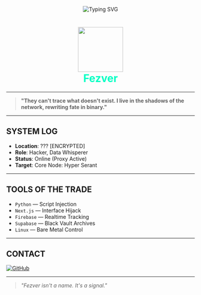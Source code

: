 <p align="center">
  <img src="https://readme-typing-svg.demolab.com?font=Fira+Code&weight=500&size=24&pause=1000&color=00FFC3&center=true&vCenter=true&width=435&lines=Fezver;Location%3A+Unknown;Occupation%3A+Hacker;System+Access%3A+Level+7;Initializing+Neon+Uplink..." alt="Typing SVG" />
</p>

<h1 align="center">
  <img src="https://tenor.com/fQ1cClhJeM6.gif" width="120"><br>
  <span style="color:#00ffc3;">Fezver</span>
</h1>

---

> **"They can't trace what doesn't exist. I live in the shadows of the network, rewriting fate in binary."**

---

##  SYSTEM LOG

- **Location**: ??? [ENCRYPTED]
- **Role**: Hacker, Data Whisperer
- **Status**: Online (Proxy Active)
- **Target**: Core Node: Hyper Serant

---

##  TOOLS OF THE TRADE

- `Python` — Script Injection  
- `Next.js` — Interface Hijack  
- `Firebase` — Realtime Tracking  
- `Supabase` — Black Vault Archives  
- `Linux` — Bare Metal Control

---

##  CONTACT

[![GitHub](https://img.shields.io/badge/GitHub-Fezver-00ffc3?style=for-the-badge&logo=github)](https://github.com/Fezver)

---

> *"Fezver isn't a name. It's a signal."*
